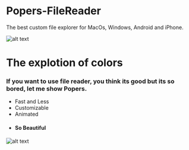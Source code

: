 # Popers-FileReader
The best custom file explorer for MacOs, Windows, Android and iPhone.

![alt text](https://raw.githubusercontent.com/alexsan134/Popers-FileReader/master/MainScreen.png)

# The explotion of colors
### If you want to use file reader, you think its good but its so bored, let me show Popers.

* Fast and Less
* Customizable
* Animated 
* #### So Beautiful

![alt text](https://raw.githubusercontent.com/alexsan134/Popers-FileReader/master/CustomColors.png)
